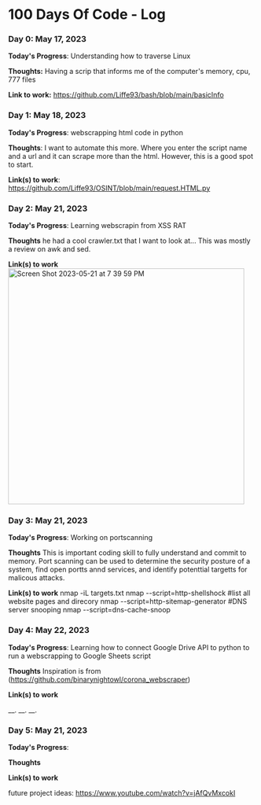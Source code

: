 # 100 Days Of Code - Log

### Day 0: May 17, 2023 

**Today's Progress**: Understanding how to traverse Linux  

**Thoughts:** Having a scrip that informs me of the computer's memory, cpu, 777 files 

**Link to work:** https://github.com/Liffe93/bash/blob/main/basicInfo

### Day 1: May 18, 2023

**Today's Progress**: webscrapping html code in python

**Thoughts**: I want to automate this more. Where you enter the script name and a url and it can scrape more than the html. However, this is a good spot to start. 

**Link(s) to work**: https://github.com/Liffe93/OSINT/blob/main/request.HTML.py


### Day 2: May 21, 2023 

**Today's Progress**: Learning webscrapin from XSS RAT 

**Thoughts** he had a cool crawler.txt that I want to look at... This was mostly a review on awk and sed. 

**Link(s) to work**
<img width="480" alt="Screen Shot 2023-05-21 at 7 39 59 PM" src="https://github.com/kallaway/100-days-of-code/assets/111470998/cbd77bfc-9c2f-4e0b-b114-7d6fb3061ca4">

### Day 3: May 21, 2023 

**Today's Progress**: Working on portscanning 

**Thoughts** This is important coding skill to fully understand and commit to memory. Port scanning can be used to determine the security posture of a system, find open portts annd services, and identify potenttial targetts for malicous attacks. 

**Link(s) to work**
nmap -iL targets.txt
nmap --script=http-shellshock <target> 
  #list all website pages and direcory 
nmap --script=http-sitemap-generator <target>
  #DNS server snooping
nmap --script=dns-cache-snoop <target>

### Day 4: May 22, 2023 

**Today's Progress**:  Learning how to connect Google Drive API to python to run a webscrapping to Google Sheets script 

**Thoughts** Inspiration is from (https://github.com/binarynightowl/corona_webscraper) 

**Link(s) to work** 

  __. __. __. 
### Day 5: May 21, 2023 

**Today's Progress**: 

**Thoughts** 

**Link(s) to work**
  
  
  
  future project ideas: https://www.youtube.com/watch?v=jAfQvMxcokI

